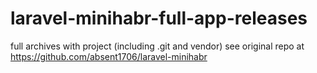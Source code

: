 # laravel-minihabr-full-app-releases
full archives with project (including .git and vendor)
see original repo at https://github.com/absent1706/laravel-minihabr

